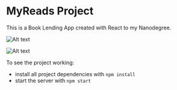# MyReads Project

This is a Book Lending App created with React to my Nanodegree.

![Alt text](https://s3.amazonaws.com/in3d-site/portfolio/myreads_mainpage.jpg "MyReads - Main Page")

![Alt text](https://s3.amazonaws.com/in3d-site/portfolio/myreads_searchpage.jpg "MyReads - Search Page")

To see the project working:

* install all project dependencies with `npm install`
* start the server with `npm start`